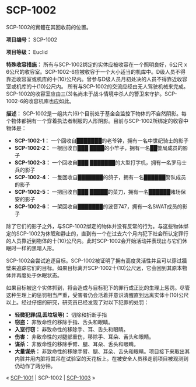 # SCP-1002
                        




SCP-1002的實體在其回收前的位置。



**项目编号：** SCP-1002

**项目等级：** Euclid

**特殊收容措施：** 所有与SCP-1002绑定的实体应被收容在一个照明良好，6公尺 x 6公尺的收容室。SCP-1002-6应被收容于一个大小适当的机库中。D级人员不得靠近收容室或机库的十(10)公尺内。曾参与D级人员月初处决的人员不得靠近收容室或机库的十(10)公尺内。
所有与SCP-1002的交流应经由无人驾驶机械来完成。SCP-1002的收容室应由三(3)名尚未于战斗情境中杀人的警卫来守护。SCP-1002-6的收容机库也应如此。

**描述：** SCP-1002是一组共六(6)个目前处于基金会监控下物体的不自然阴影。每个物体都拥有一个穿着执法者制服的人形阴影。目前与SCP-1002所绑定的收容中物体是：

- **SCP-1002-1：** 一个回收自███████的老爷钟，拥有一名中世纪骑士的影子
- **SCP-1002-2：** 一根回收自███ ████的小竿子，拥有一名██警局成员的影子
- **SCP-1002-3：** 一个回收自███ ███████的大型打字机，拥有一名罗马士兵的影子
- **SCP-1002-4：** 一隻回收自███████的鸽子，拥有一名██████警队成员的影子
- **SCP-1002-5：** 一把回收自███ █████的菜刀，拥有一名██████赌场保安的影子
- **SCP-1002-6：** 一架回收自███████的波音747，拥有一名SWAT成员的影子

除了它们的影子之外，与SCP-1002绑定的物体并没有反常的行为。与这些物体绑定的SCP-1002为休眠和静止的，直到有一个在过去六个月内犯下社会所认定罪行的人员靠近到物体的十(10)公尺内。此时SCP-1002会开始活动并表现出与它们休眠时一样的黑暗人形。

SCP-1002会尝试追逐目标。SCP-1002被证明了拥有高度灵活性并且可以穿过牆壁来追踪它们的目标。如果目标离开SCP-1002十(10)公尺远，它会回到其原本物体并再度处于休眠状态。

如果目标被这个实体抓到，将会造成与目标犯下的罪行成正比的生理上惩罚。尽管这种生理上的惩罚相当严重，受害者仍会活着并意识清醒直到远离实体十(10)公尺以上。经过仔细的研究，研究员已经发现了对以下犯罪的处罚：

- **轻微犯罪(乱丢垃圾等)：** 切除和折断手指
- **窃盗：** 非致命性的移除手指、舌头和眼睛。
- **入室行窃：** 非致命性的移除手、耳、舌头和眼睛。
- **伤害：** 非致命性的对腿部重伤，移除手、耳朵、舌头和眼睛。
- **谋杀：** 非致命性的移除手臂、腿、耳朵、舌头和眼睛。
- **大量谋杀：** 非致命性的移除手臂、腿、耳朵、舌头和眼睛。项目接下来取出其内脏并用内脏将其吊在试验室的天花板上。在被安全人员移走前项目被观测到仍动作了两分钟。



« [SCP-1001](/scp-1001) | SCP-1002 | [SCP-1003](/scp-1003) »





                    
